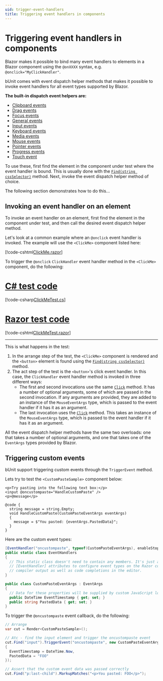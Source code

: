 ```yaml
---
uid: trigger-event-handlers
title: Triggering event handlers in components
---
```


# Triggering event handlers in components

Blazor makes it possible to bind many event handlers to elements in a Blazor component using the `@onXXXX` syntax, e.g. `@onclick="MyClickHandler"`. 

bUnit comes with event dispatch helper methods that makes it possible to invoke event handlers for all event types supported by Blazor.

**The built-in dispatch event helpers are:**

- [Clipboard events](xref:Bunit.ClipboardEventDispatchExtensions)
- [Drag events](xref:Bunit.DragEventDispatchExtensions)
- [Focus events](xref:Bunit.FocusEventDispatchExtensions)
- [General events](xref:Bunit.GeneralEventDispatchExtensions)
- [Input events](xref:Bunit.InputEventDispatchExtensions)
- [Keyboard events](xref:Bunit.KeyboardEventDispatchExtensions)
- [Media events](xref:Bunit.MediaEventDispatchExtensions)
- [Mouse events](xref:Bunit.MouseEventDispatchExtensions)
- [Pointer events](xref:Bunit.PointerEventDispatchExtensions)
- [Progress events](xref:Bunit.ProgressEventDispatchExtensions)
- [Touch event](xref:Bunit.TouchEventDispatchExtensions)

To use these, first find the element in the component under test where the event handler is bound. This is usually done with the [`Find(string cssSelector)`](xref:Bunit.RenderedFragmentExtensions.Find(Bunit.IRenderedFragment,System.String)) method. Next, invoke the event dispatch helper method of choice. 

The following section demonstrates how to do this...

## Invoking an event handler on an element

To invoke an event handler on an element, first find the element in the component under test, and then call the desired event dispatch helper method.

Let's look at a common example where an `@onclick` event handler is invoked. The example will use the `<ClickMe>` component listed here:

[!code-cshtml[ClickMe.razor](../../../samples/components/ClickMe.razor)]

To trigger the `@onclick` `ClickHandler` event handler method in the `<ClickMe>` component, do the following:

# [C# test code](#tab/csharp)

[!code-csharp[ClickMeTest.cs](../../../samples/tests/xunit/ClickMeTest.cs?range=7-25&highlight=9-11)]

# [Razor test code](#tab/razor)

[!code-cshtml[ClickMeTest.razor](../../../samples/tests/razor/ClickMeTest.razor?highlight=13-15)]

***

This is what happens in the test:

1. In the arrange step of the test, the `<ClickMe>` component is rendered and the `<button>` element is found using the [`Find(string cssSelector)`](xref:Bunit.RenderedFragmentExtensions.Find(Bunit.IRenderedFragment,System.String)) method.
2. The act step of the test is the `<button>`'s click event handler. In this case, the `ClickHandler` event handler method is invoked in three different ways:
   - The first and second invocations use the same [`Click`](xref:Bunit.MouseEventDispatchExtensions.Click(AngleSharp.Dom.IElement,System.Int64,System.Double,System.Double,System.Double,System.Double,System.Double,System.Double,System.Double,System.Double,System.Int64,System.Int64,System.Boolean,System.Boolean,System.Boolean,System.Boolean,System.String)) method. It has a number of optional arguments, some of which are passed in the second invocation. If any arguments are provided, they are added to an instance of the `MouseEventArgs` type, which is passed to the event handler if it has it as an argument. 
   - The last invocation uses the [`Click`](xref:Bunit.MouseEventDispatchExtensions.Click(AngleSharp.Dom.IElement,MouseEventArgs)) method. This takes an instance of the `MouseEventArgs` type, which is passed to the event handler if it has it as an argument.

All the event dispatch helper methods have the same two overloads: one that takes a number of optional arguments, and one that takes one of the `EventArgs` types provided by Blazor.

## Triggering custom events

bUnit support triggering custom events through the `TriggerEvent` method. 

Lets try to test the `<CustomPasteSample>` component below:

```cshtml
<p>Try pasting into the following text box:</p>
<input @oncustompaste="HandleCustomPaste" />
<p>@message</p>

@code {
  string message = string.Empty;
  void HandleCustomPaste(CustomPasteEventArgs eventArgs)
  {
    message = $"You pasted: {eventArgs.PastedData}";
  }
}
```

Here are the custom event types:

```csharp
[EventHandler("oncustompaste", typeof(CustomPasteEventArgs), enableStopPropagation: true, enablePreventDefault: true)]
public static class EventHandlers
{
  // This static class doesn't need to contain any members. It's just a place where we can put
  // [EventHandler] attributes to configure event types on the Razor compiler. This affects the
  // compiler output as well as code completions in the editor.
}

public class CustomPasteEventArgs : EventArgs
{
  // Data for these properties will be supplied by custom JavaScript logic
  public DateTime EventTimestamp { get; set; }
  public string PastedData { get; set; }
}
```

To trigger the `@oncustompaste` event callback, do the following:

```csharp
// Arrange
var cut = Render<CustomPasteSample>();

// Atc - find the input element and trigger the oncustompaste event
cut.Find("input").TriggerEvent("oncustompaste", new CustomPasteEventArgs
{
  EventTimestamp = DateTime.Now,
  PastedData = "FOO"
});

// Assert that the custom event data was passed correctly
cut.Find("p:last-child").MarkupMatches("<p>You pasted: FOO</p>");
```